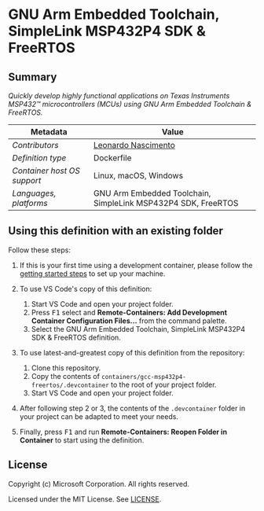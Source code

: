 # GNU Arm Embedded Toolchain, SimpleLink MSP432P4 SDK & FreeRTOS

## Summary

*Quickly develop highly functional applications on Texas Instruments MSP432™ microcontrollers (MCUs) using GNU Arm Embedded Toolchain & FreeRTOS.*

| Metadata | Value |  
|----------|-------|
| *Contributors* | [Leonardo Nascimento](https://github.com/leocamello) |
| *Definition type* | Dockerfile |
| *Container host OS support* | Linux, macOS, Windows |
| *Languages, platforms* | GNU Arm Embedded Toolchain, SimpleLink MSP432P4 SDK, FreeRTOS |

## Using this definition with an existing folder

Follow these steps:

1. If this is your first time using a development container, please follow the [getting started steps](https://aka.ms/vscode-remote/containers/getting-started) to set up your machine.

2. To use VS Code's copy of this definition:
   1. Start VS Code and open your project folder.
   2. Press <kbd>F1</kbd> select and **Remote-Containers: Add Development Container Configuration Files...** from the command palette.
   3. Select the GNU Arm Embedded Toolchain, SimpleLink MSP432P4 SDK & FreeRTOS definition.

3. To use latest-and-greatest copy of this definition from the repository:
   1. Clone this repository.
   2. Copy the contents of `containers/gcc-msp432p4-freertos/.devcontainer` to the root of your project folder.
   3. Start VS Code and open your project folder.

4. After following step 2 or 3, the contents of the `.devcontainer` folder in your project can be adapted to meet your needs.

5. Finally, press <kbd>F1</kbd> and run **Remote-Containers: Reopen Folder in Container** to start using the definition.

## License

Copyright (c) Microsoft Corporation. All rights reserved.

Licensed under the MIT License. See [LICENSE](https://github.com/Microsoft/vscode-dev-containers/blob/master/LICENSE).
